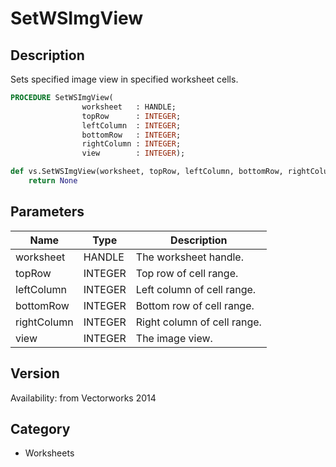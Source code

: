 # SetWSImgView

## Description
Sets specified image view in specified worksheet cells.

```pascal
PROCEDURE SetWSImgView(
				worksheet   : HANDLE;
				topRow      : INTEGER;
				leftColumn  : INTEGER;
				bottomRow   : INTEGER;
				rightColumn : INTEGER;
				view        : INTEGER);
```

```python
def vs.SetWSImgView(worksheet, topRow, leftColumn, bottomRow, rightColumn, view):
    return None
```

## Parameters
|Name|Type|Description|
|---|---|---|
|worksheet|HANDLE|The worksheet handle.|
|topRow|INTEGER|Top row of cell range.|
|leftColumn|INTEGER|Left column of cell range.|
|bottomRow|INTEGER|Bottom row of cell range.|
|rightColumn|INTEGER|Right column of cell range.|
|view|INTEGER|The image view.|

## Version
Availability: from Vectorworks 2014

## Category
* Worksheets

